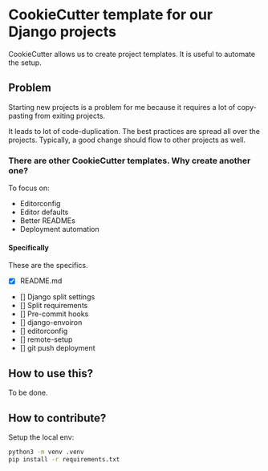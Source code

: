 # CookieCutter template for our Django projects

CookieCutter allows us to create project templates. It is useful to automate the setup.


## Problem

Starting new projects
is a problem for me
because it requires a lot of copy-pasting from exiting projects.

It leads to lot of code-duplication. The best practices are spread all over the projects. Typically, a good change should flow to other projects as well.


### There are other CookieCutter templates. Why create another one?

To focus on:
- Editorconfig
- Editor defaults
- Better READMEs
- Deployment automation

#### Specifically

These are the specifics.

- [x] README.md
- [] Django split settings
- [] Split requirements
- [] Pre-commit hooks
- [] django-envoiron
- [] editorconfig
- [] remote-setup
- [] git push deployment

## How to use this?

To be done.

## How to contribute?

Setup the local env:

```bash
python3 -m venv .venv
pip install -r requirements.txt
```